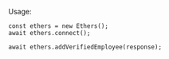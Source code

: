 Usage:    

```
const ethers = new Ethers();
await ethers.connect();

await ethers.addVerifiedEmployee(response);
```
